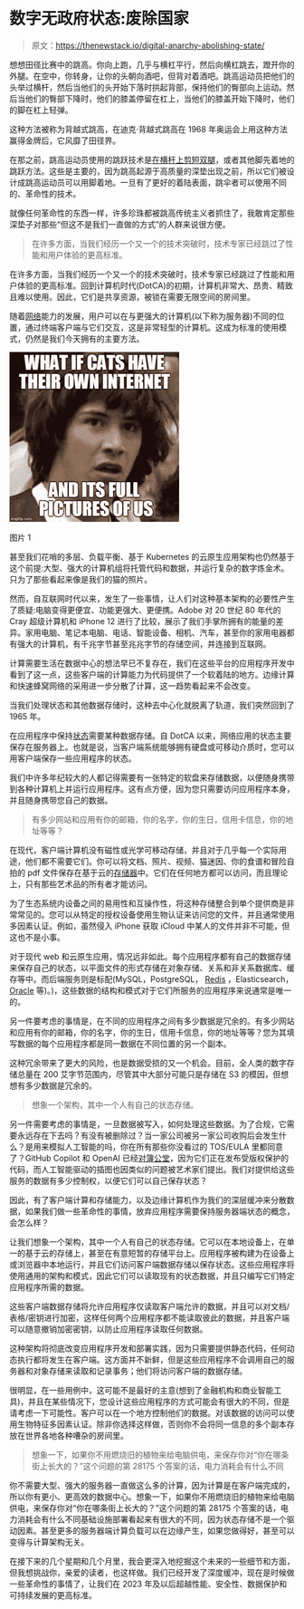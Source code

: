 # 数字无政府状态:废除国家

> 原文：<https://thenewstack.io/digital-anarchy-abolishing-state/>

想想田径比赛中的跳高。你向上跑，几乎与横杠平行，然后向横杠跳去，蹬开你的外腿。在空中，你转身，让你的头朝向酒吧，但背对着酒吧。跳高运动员把他们的头举过横杆，然后当他们的头开始下落时拱起背部，保持他们的臀部向上运动。然后当他们的臀部下降时，他们的膝盖停留在杠上，当他们的膝盖开始下降时，他们的脚在杠上轻弹。

这种方法被称为背越式跳高，在迪克·背越式跳高在 1968 年奥运会上用这种方法赢得金牌后，它风靡了田径界。

在那之前，跳高运动员使用的跳跃技术是[在横杆上剪短双腿](https://en.wikipedia.org/wiki/Scissors_jump)，或者其他脚先着地的跳跃方法。这些是主要的，因为跳高起源于高质量的深垫出现之前，所以它们被设计成跳高运动员可以用脚着地。一旦有了更好的着陆表面，跳伞者可以使用不同的、革命性的技术。

就像任何革命性的东西一样，许多珍珠都被跳高传统主义者抓住了，我敢肯定那些深垫子对那些“但这不是我们一直做的方式”的人群来说很方便。

> 在许多方面，当我们经历一个又一个的技术突破时，技术专家已经跳过了性能和用户体验的更高标准。

在许多方面，当我们经历一个又一个的技术突破时，技术专家已经跳过了性能和用户体验的更高标准。回到计算机时代(DotCA)的初期，计算机非常大、昂贵、精致且难以使用。因此，它们是共享资源，被锁在需要无限空间的房间里。

随着[网络](https://thenewstack.io/networking/)能力的发展，用户可以在与更强大的计算机(以下称为服务器)不同的位置，通过终端客户端与它们交互，这是非常轻型的计算机。这成为标准的使用模式，仍然是我们今天拥有的主要方法。

![](img/64811eb7424dabc2feb552d1954561f5.png)

图片 1

甚至我们花哨的多层、负载平衡、基于 Kubernetes 的云原生应用架构也仍然基于这个前提:大型、强大的计算机组将托管代码和数据，并运行复杂的数字炼金术。只为了那些看起来像是我们的猫的照片。

然而，自互联网时代以来，发生了一些事情，让人们对这种基本架构的必要性产生了质疑:电脑变得更便宜、功能更强大、更便携。Adobe 对 20 世纪 80 年代的 Cray 超级计算机和 iPhone 12 进行了比较，展示了我们手掌所拥有的能量的差异。家用电脑、笔记本电脑、电话、智能设备、相机、汽车，甚至你的家用电器都有强大的计算机，有千兆字节甚至兆兆字节的存储空间，并连接到互联网。

计算需要生活在数据中心的想法早已不复存在，我们在这些平台的应用程序开发中看到了这一点，这些客户端的计算能力为代码提供了一个软着陆的地方。边缘计算和快速蜂窝网络的采用进一步分散了计算，这一趋势看起来不会改变。

当我们处理状态和其他数据存储时，这种去中心化就脱离了轨道，我们突然回到了 1965 年。

在应用程序中保持[状态](https://thenewstack.io/the-state-of-state-in-cloud-native-applications/)需要某种数据存储。自 DotCA 以来，网络应用的状态主要保存在服务器上。也就是说，当客户端系统能够拥有硬盘或可移动介质时，您可以用客户端保存一些应用程序的状态。

我们中许多年纪较大的人都记得需要有一张特定的软盘来存储数据，以便随身携带到各种计算机上并运行应用程序。这有点方便，因为您只需要访问应用程序本身，并且随身携带您自己的数据。

> 有多少网站和应用有你的邮箱，你的名字，你的生日，信用卡信息，你的地址等等？

在现代，客户端计算机没有磁性或光学可移动存储，并且对于几乎每一个实际用途，他们都不需要它们。你可以将文档、照片、视频、猫迷因、你的食谱和冒险自拍的 pdf 文件保存在基于云的[存储器](https://thenewstack.io/cloud-native/the-most-popular-cloud-native-storage-solutions/)中。它们在任何地方都可以访问，而且理论上，只有那些艺术品的所有者才能访问。

为了生态系统内设备之间的易用性和互操作性，将这种存储整合到单个提供商是非常常见的。您可以从特定的授权设备使用生物认证来访问您的文件，并且通常使用多因素认证。例如，虽然侵入 iPhone 获取 iCloud 中某人的文件并非不可能，但这也不是小事。

对于现代 web 和云原生应用，情况远非如此。每个应用程序都有自己的数据存储来保存自己的状态，以平面文件的形式存储在对象存储、关系和非关系数据库、缓存等中。而后端服务则是标配(MySQL，PostgreSQL， [Redis](https://redis.com/?utm_content=inline-mention) ，Elasticsearch， [Oracle](https://developer.oracle.com/?utm_content=inline-mention) 等)。)，这些数据的结构和模式对于它们所服务的应用程序来说通常是唯一的。

另一件要考虑的事情是，在不同的应用程序之间有多少数据是冗余的。有多少网站和应用有你的邮箱，你的名字，你的生日，信用卡信息，你的地址等等？您为其填写数据的每个应用程序都是同一数据在不同位置的另一个副本。

这种冗余带来了更大的风险，也是数据受损的又一个机会。目前，全人类的数字存储总量在 200 艾字节范围内，尽管其中大部分可能只是存储在 S3 的模因，但想想有多少数据是冗余的。

> 想象一个架构，其中一个人有自己的状态存储。

另一件需要考虑的事情是，一旦数据被写入，如何处理这些数据。为了合规，它需要永远存在下去吗？有没有被删除过？当一家公司被另一家公司收购后会发生什么？是用来模拟人工智能的吗，你在所有那些你没看过的 TOS/EULA 里都同意了？GitHub Copilot 和 OpenAI 已经[对簿公堂](https://www.theverge.com/2022/11/8/23446821/microsoft-openai-github-copilot-class-action-lawsuit-ai-copyright-violation-training-data)，因为它们正在发布受版权保护的代码，而人工智能驱动的插图也因类似的问题被艺术家们提出。我们对提供给这些服务的数据有多少控制权，以便它们可以自己保存状态？

因此，有了客户端计算和存储能力，以及边缘计算机作为我们的深层缓冲来分散数据，如果我们做一些革命性的事情，放弃应用程序需要保持服务器端状态的概念，会怎么样？

让我们想象一个架构，其中一个人有自己的状态存储。它可以在本地设备上，在单一的基于云的存储上，甚至在有意短暂的存储平台上。应用程序被构建为在设备上或浏览器中本地运行，并且它们访问客户端数据存储以保存状态。这些应用程序将使用通用的架构和模式，因此它们可以读取现有的状态数据，并且只编写它们特定应用程序所需的数据。

这些客户端数据存储将允许应用程序仅读取客户端允许的数据，并且可以对文档/表格/密钥进行加密，这样任何两个应用程序都不能读取彼此的数据，并且客户端可以随意撤销加密密钥，以防止应用程序读取任何数据。

这种架构将彻底改变应用程序开发和部署实践，因为只需要提供静态代码，任何动态执行都将发生在客户端。这方面并不新鲜，但是这些应用程序不会调用自己的服务器和对象存储来读取和记录事务；他们将访问客户端的数据存储。

很明显，在一些用例中，这可能不是最好的主意(想到了金融机构和商业智能工具)，并且在某些情况下，您设计这些应用程序的方式可能会有很大的不同，但是请考虑一下可能性。客户可以在一个地方控制他们的数据。对该数据的访问可以使用生物特征多因素认证。除非你选择这样做，否则你不会将同一信息的多个副本存放在世界各地各种嘈杂的房间里。

> 想象一下，如果你不用燃烧旧的植物来给电脑供电，来保存你对“你在哪条街上长大的？”这个问题的第 28175 个答案的话，电力消耗会有什么不同

你不需要大型、强大的服务器一直做这么多的计算，因为计算是在客户端完成的，所以你有更小、更高效的数据中心。想象一下，如果你不用燃烧旧的植物来给电脑供电，来保存你对“你在哪条街上长大的？”这个问题的第 28175 个答案的话，电力消耗会有什么不同基础设施部署看起来有很大的不同，因为状态存储不是一个驱动因素。甚至更多的服务器端计算负载可以在边缘产生，如果您做得好，甚至可以变得与计算架构无关。

在接下来的几个星期和几个月里，我会更深入地挖掘这个未来的一些细节和方面，但我想挑战你，亲爱的读者，也这样做。我们已经开发了深度缓冲，现在是时候做一些革命性的事情了，让我们在 2023 年及以后超越性能、安全性、数据保护和可持续发展的更高标准。

<svg xmlns:xlink="http://www.w3.org/1999/xlink" viewBox="0 0 68 31" version="1.1"><title>Group</title> <desc>Created with Sketch.</desc></svg>